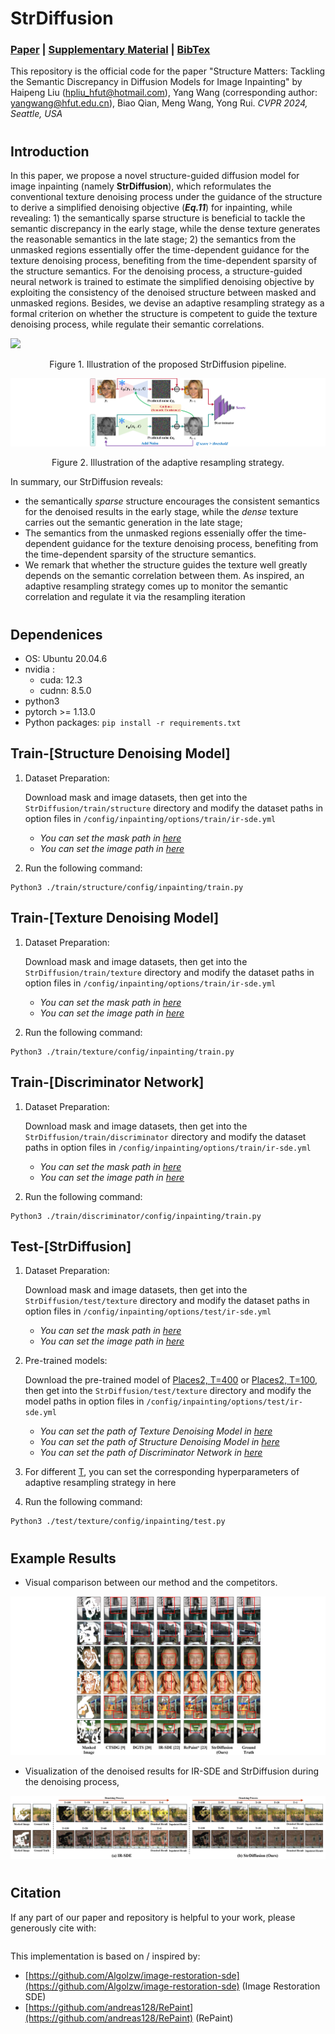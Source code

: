 # StrDiffusion

### [Paper](https://github.com/htyjers/StrDiffusion) | [Supplementary Material](https://github.com/htyjers/StrDiffusion) | [BibTex](https://github.com/htyjers/StrDiffusion?tab=readme-ov-file#citation)

This repository is the official code for the paper "Structure Matters: Tackling the Semantic Discrepancy in Diffusion Models for Image Inpainting" by Haipeng Liu (hpliu_hfut@hotmail.com), Yang Wang (corresponding author: yangwang@hfut.edu.cn), Biao Qian, Meng Wang, Yong Rui. *CVPR 2024, Seattle, USA*

#
## Introduction
In this paper, we propose a novel structure-guided diffusion model for image inpainting (namely **StrDiffusion**), which reformulates the conventional texture denoising process under the guidance of the structure to derive a simplified denoising objective (**_Eq.11_**) for inpainting, while revealing:  1) the semantically sparse structure is beneficial to tackle the semantic discrepancy in the early stage, while the dense texture generates the reasonable semantics in the late stage;  2) the semantics from the unmasked regions essentially offer the time-dependent guidance for the texture denoising process, benefiting from the time-dependent sparsity of the structure semantics. For the denoising process, a structure-guided neural network is trained to estimate the simplified denoising objective by exploiting the consistency of the denoised structure between masked and unmasked regions. Besides, we devise an adaptive resampling strategy as a formal criterion on whether the structure is competent to guide the texture denoising process, while regulate their semantic correlations. 


![](image/image3.png)
<p align="center">Figure 1. Illustration of the proposed StrDiffusion pipeline.</p>

![](image/image4.png)
<p align="center">Figure 2. Illustration of the adaptive resampling strategy.</p>

In summary, our StrDiffusion reveals: 
- the semantically _sparse_ structure encourages the consistent semantics for the denoised results in the early stage, while the _dense_ texture carries out the semantic generation in the late stage; 
- The semantics from the unmasked regions essenially offer the time-dependent guidance for the texture denoising process, benefiting from the time-dependent sparsity of the structure semantics.
- We remark that whether the structure guides the texture well greatly depends on the semantic correlation between them. As inspired, an adaptive resampling strategy comes up to monitor the semantic correlation and regulate it via the resampling iteration

  
#
## Dependenices

* OS: Ubuntu 20.04.6
* nvidia :
	- cuda: 12.3
	- cudnn: 8.5.0
* python3
* pytorch >= 1.13.0
* Python packages: `pip install -r requirements.txt`

## Train-[Structure Denoising Model]
1. Dataset Preparation:
   
   Download mask and image datasets, then get into the `StrDiffusion/train/structure` directory and modify the dataset paths in option files in `/config/inpainting/options/train/ir-sde.yml`
   * *You can set the mask path in [here](https://github.com/htyjers/StrDiffusion/blob/5749a214bb39754be165fa2bf76f96f13bc3e4a3/train/structure/config/inpainting/options/train/ir-sde.yml#L15)*
   * *You can set the image path in [here](https://github.com/htyjers/StrDiffusion/blob/5749a214bb39754be165fa2bf76f96f13bc3e4a3/train/structure/config/inpainting/options/train/ir-sde.yml#L22)*

2. Run the following command:
```
Python3 ./train/structure/config/inpainting/train.py
```

## Train-[Texture Denoising Model]
1. Dataset Preparation:
   
   Download mask and image datasets, then get into the `StrDiffusion/train/texture` directory and modify the dataset paths in option files in `/config/inpainting/options/train/ir-sde.yml`
   * *You can set the mask path in [here](https://github.com/htyjers/StrDiffusion/blob/5749a214bb39754be165fa2bf76f96f13bc3e4a3/train/texture/config/inpainting/options/train/ir-sde.yml#L15)*
   * *You can set the image path in [here](https://github.com/htyjers/StrDiffusion/blob/5749a214bb39754be165fa2bf76f96f13bc3e4a3/train/texture/config/inpainting/options/train/ir-sde.yml#L22)*

2. Run the following command:
```
Python3 ./train/texture/config/inpainting/train.py
```

## Train-[Discriminator Network]
1. Dataset Preparation:

   Download mask and image datasets, then get into the `StrDiffusion/train/discriminator` directory and modify the dataset paths in option files in `/config/inpainting/options/train/ir-sde.yml`
   * *You can set the mask path in [here](https://github.com/htyjers/StrDiffusion/blob/5749a214bb39754be165fa2bf76f96f13bc3e4a3/train/discriminator/config/inpainting/options/train/ir-sde.yml#L15)*
   * *You can set the image path in [here](https://github.com/htyjers/StrDiffusion/blob/5749a214bb39754be165fa2bf76f96f13bc3e4a3/train/discriminator/config/inpainting/options/train/ir-sde.yml#L22)*
     
2. Run the following command:
```
Python3 ./train/discriminator/config/inpainting/train.py
```

## Test-[StrDiffusion]
1. Dataset Preparation:

   Download mask and image datasets, then get into the `StrDiffusion/test/texture` directory and modify the dataset paths in option files in `/config/inpainting/options/test/ir-sde.yml`
   * *You can set the mask path in [here](https://github.com/htyjers/StrDiffusion/blob/5749a214bb39754be165fa2bf76f96f13bc3e4a3/test/texture/config/inpainting/options/test/ir-sde.yml#L15)*
   * *You can set the image path in [here](https://github.com/htyjers/StrDiffusion/blob/5749a214bb39754be165fa2bf76f96f13bc3e4a3/test/texture/config/inpainting/options/test/ir-sde.yml#L23)*
     
2. Pre-trained models:
   
   Download the pre-trained model of [Places2, T=400](https://pan.baidu.com/s/1vxZ57te6TratZwKsuUYV8Q?pwd=n8dr) or [Places2, T=100](https://pan.baidu.com/s/1tJIDNg1je6OBebViq-4wyA?pwd=pr8o), then get into the `StrDiffusion/test/texture` directory and modify the model paths in option files in `/config/inpainting/options/test/ir-sde.yml`
   * *You can set the path of Texture Denoising Model in [here](https://github.com/htyjers/StrDiffusion/blob/5749a214bb39754be165fa2bf76f96f13bc3e4a3/test/texture/config/inpainting/options/test/ir-sde.yml#L44)*
   * *You can set the path of Structure Denoising Model in [here](https://github.com/htyjers/StrDiffusion/blob/5749a214bb39754be165fa2bf76f96f13bc3e4a3/test/texture/config/inpainting/options/test/ir-sde.yml#L45)*
   * *You can set the path of Discriminator Network in [here](https://github.com/htyjers/StrDiffusion/blob/5749a214bb39754be165fa2bf76f96f13bc3e4a3/test/texture/config/inpainting/options/test/ir-sde.yml#L46)*
    
4. For different [T](https://github.com/htyjers/StrDiffusion/blob/5749a214bb39754be165fa2bf76f96f13bc3e4a3/test/texture/config/inpainting/options/test/ir-sde.yml#L10), you can set the corresponding hyperparameters of adaptive resampling strategy in here
   
5. Run the following command:
```
Python3 ./test/texture/config/inpainting/test.py
```


#
## Example Results

- Visual comparison between our method and the competitors.

![](image/image1.png)

- Visualization of the denoised results for IR-SDE and StrDiffusion during the denoising process,

![](image/image2.png)


#
## Citation

If any part of our paper and repository is helpful to your work, please generously cite with:

```

```

This implementation is based on / inspired by:

* [https://github.com/Algolzw/image-restoration-sde](https://github.com/Algolzw/image-restoration-sde) (Image Restoration SDE)
* [https://github.com/andreas128/RePaint](https://github.com/andreas128/RePaint) (RePaint)
